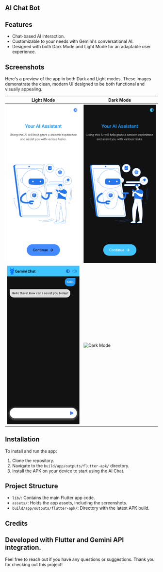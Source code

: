 ## AI Chat Bot
## Features

- Chat-based AI interaction.
- Customizable to your needs with Gemini's conversational AI.
- Designed with both Dark Mode and Light Mode for an adaptable user experience.

## Screenshots

Here's a preview of the app in both Dark and Light modes. These images demonstrate the clean, modern UI designed to be both functional and visually appealing.

| Light Mode                               | Dark Mode                                |
|------------------------------------------|------------------------------------------|
| ![Light Mode](assets/first.png)          | ![Dark Mode](assets/second.png)          |
| ![Light Mode](assets/third.png)          | ![Dark Mode](assets/fourth.png)          |

## Installation

To install and run the app:

1. Clone the repository.
2. Navigate to the `build/app/outputs/flutter-apk/` directory.
3. Install the APK on your device to start using the AI Chat.

## Project Structure

- `lib/`: Contains the main Flutter app code.
- `assets/`: Holds the app assets, including the screenshots.
- `build/app/outputs/flutter-apk/`: Directory with the latest APK build.

## Credits

Developed with Flutter and Gemini API integration. 
---

Feel free to reach out if you have any questions or suggestions. Thank you for checking out this project!
